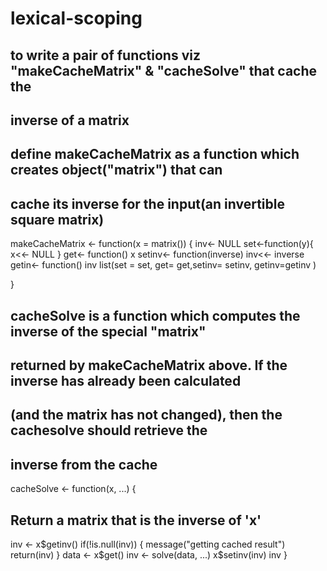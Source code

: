 # lexical-scoping
## to write a pair of functions viz "makeCacheMatrix" & "cacheSolve" that cache the
## inverse of a matrix

## define makeCacheMatrix as a function which creates object("matrix") that can 
## cache its inverse for the input(an invertible square matrix)

makeCacheMatrix <- function(x = matrix()) {
  inv<- NULL
  set<-function(y){
    x<<- NULL
  }
  get<- function() x
  setinv<- function(inverse) inv<<- inverse
  getin<- function() inv
  list(set = set, get= get,setinv= setinv, getinv=getinv )

}


## cacheSolve is a function which computes the inverse of the special "matrix" 
## returned by makeCacheMatrix above. If the inverse has already been calculated 
## (and the matrix has not changed), then the cachesolve should retrieve the 
## inverse from the cache

cacheSolve <- function(x, ...) {
  
## Return a matrix that is the inverse of 'x'
  
  inv <- x$getinv()
  if(!is.null(inv)) {
    message("getting cached result")
    return(inv)
  }
  data <- x$get()
  inv <- solve(data, ...)
  x$setinv(inv)
  inv
}

